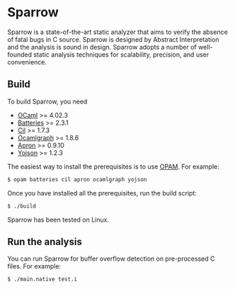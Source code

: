 # Sparrow

Sparrow is a state-of-the-art static analyzer that aims to verify the absence
of fatal bugs in C source. Sparrow is designed by Abstract Interpretation and
the analysis is sound in design. Sparrow adopts a number of well-founded static
analysis techniques for scalability, precision, and user convenience.

## Build
To build Sparrow, you need
-   [OCaml][] >= 4.02.3
-   [Batteries][] >= 2.3.1
-   [Cil][] >= 1.7.3
-   [Ocamlgraph][] >= 1.8.6
-   [Apron][] >= 0.9.10
-   [Yojson][] >= 1.2.3

[Ocaml]: http://caml.inria.fr
[Batteries]: http://batteries.forge.ocamlcore.org
[Cil]: https://github.com/cil-project/cil
[Ocamlgraph]: http://ocamlgraph.lri.fr/index.en.html
[Apron]: http://apron.cri.ensmp.fr/library
[Yojson]: http://mjambon.com/yojson.html


The easiest way to install the prerequisites is to use [OPAM][]. For example:
```sh
$ opam batteries cil apron ocamlgraph yojson
```
[OPAM]: http://opam.ocamlpro.com/

Once you have installed all the prerequisites, run the build script:
```sh
$ ./build
```
Sparrow has been tested on Linux.

## Run the analysis
You can run Sparrow for buffer overflow detection on pre-processed C files. For example:
```sh
$ ./main.native test.i
```
